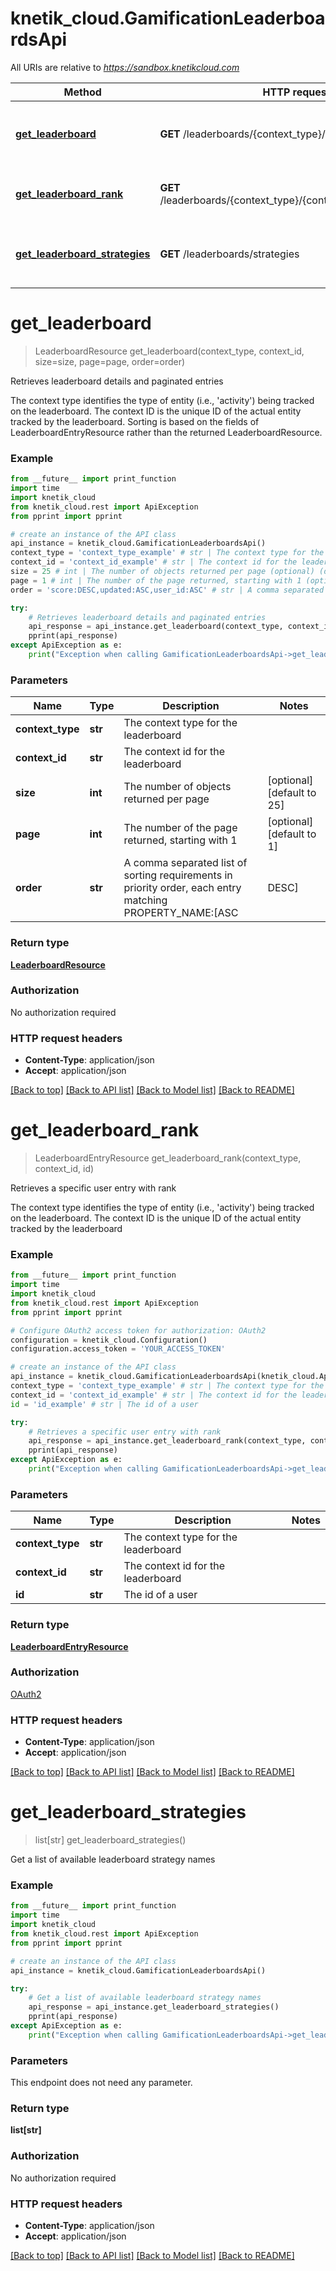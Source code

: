 # knetik_cloud.GamificationLeaderboardsApi

All URIs are relative to *https://sandbox.knetikcloud.com*

Method | HTTP request | Description
------------- | ------------- | -------------
[**get_leaderboard**](GamificationLeaderboardsApi.md#get_leaderboard) | **GET** /leaderboards/{context_type}/{context_id} | Retrieves leaderboard details and paginated entries
[**get_leaderboard_rank**](GamificationLeaderboardsApi.md#get_leaderboard_rank) | **GET** /leaderboards/{context_type}/{context_id}/users/{id}/rank | Retrieves a specific user entry with rank
[**get_leaderboard_strategies**](GamificationLeaderboardsApi.md#get_leaderboard_strategies) | **GET** /leaderboards/strategies | Get a list of available leaderboard strategy names


# **get_leaderboard**
> LeaderboardResource get_leaderboard(context_type, context_id, size=size, page=page, order=order)

Retrieves leaderboard details and paginated entries

The context type identifies the type of entity (i.e., 'activity') being tracked on the leaderboard. The context ID is the unique ID of the actual entity tracked by the leaderboard. Sorting is based on the fields of LeaderboardEntryResource rather than the returned LeaderboardResource.

### Example 
```python
from __future__ import print_function
import time
import knetik_cloud
from knetik_cloud.rest import ApiException
from pprint import pprint

# create an instance of the API class
api_instance = knetik_cloud.GamificationLeaderboardsApi()
context_type = 'context_type_example' # str | The context type for the leaderboard
context_id = 'context_id_example' # str | The context id for the leaderboard
size = 25 # int | The number of objects returned per page (optional) (default to 25)
page = 1 # int | The number of the page returned, starting with 1 (optional) (default to 1)
order = 'score:DESC,updated:ASC,user_id:ASC' # str | A comma separated list of sorting requirements in priority order, each entry matching PROPERTY_NAME:[ASC|DESC] (optional) (default to score:DESC,updated:ASC,user_id:ASC)

try: 
    # Retrieves leaderboard details and paginated entries
    api_response = api_instance.get_leaderboard(context_type, context_id, size=size, page=page, order=order)
    pprint(api_response)
except ApiException as e:
    print("Exception when calling GamificationLeaderboardsApi->get_leaderboard: %s\n" % e)
```

### Parameters

Name | Type | Description  | Notes
------------- | ------------- | ------------- | -------------
 **context_type** | **str**| The context type for the leaderboard | 
 **context_id** | **str**| The context id for the leaderboard | 
 **size** | **int**| The number of objects returned per page | [optional] [default to 25]
 **page** | **int**| The number of the page returned, starting with 1 | [optional] [default to 1]
 **order** | **str**| A comma separated list of sorting requirements in priority order, each entry matching PROPERTY_NAME:[ASC|DESC] | [optional] [default to score:DESC,updated:ASC,user_id:ASC]

### Return type

[**LeaderboardResource**](LeaderboardResource.md)

### Authorization

No authorization required

### HTTP request headers

 - **Content-Type**: application/json
 - **Accept**: application/json

[[Back to top]](#) [[Back to API list]](../README.md#documentation-for-api-endpoints) [[Back to Model list]](../README.md#documentation-for-models) [[Back to README]](../README.md)

# **get_leaderboard_rank**
> LeaderboardEntryResource get_leaderboard_rank(context_type, context_id, id)

Retrieves a specific user entry with rank

The context type identifies the type of entity (i.e., 'activity') being tracked on the leaderboard. The context ID is the unique ID of the actual entity tracked by the leaderboard

### Example 
```python
from __future__ import print_function
import time
import knetik_cloud
from knetik_cloud.rest import ApiException
from pprint import pprint

# Configure OAuth2 access token for authorization: OAuth2
configuration = knetik_cloud.Configuration()
configuration.access_token = 'YOUR_ACCESS_TOKEN'

# create an instance of the API class
api_instance = knetik_cloud.GamificationLeaderboardsApi(knetik_cloud.ApiClient(configuration))
context_type = 'context_type_example' # str | The context type for the leaderboard
context_id = 'context_id_example' # str | The context id for the leaderboard
id = 'id_example' # str | The id of a user

try: 
    # Retrieves a specific user entry with rank
    api_response = api_instance.get_leaderboard_rank(context_type, context_id, id)
    pprint(api_response)
except ApiException as e:
    print("Exception when calling GamificationLeaderboardsApi->get_leaderboard_rank: %s\n" % e)
```

### Parameters

Name | Type | Description  | Notes
------------- | ------------- | ------------- | -------------
 **context_type** | **str**| The context type for the leaderboard | 
 **context_id** | **str**| The context id for the leaderboard | 
 **id** | **str**| The id of a user | 

### Return type

[**LeaderboardEntryResource**](LeaderboardEntryResource.md)

### Authorization

[OAuth2](../README.md#OAuth2)

### HTTP request headers

 - **Content-Type**: application/json
 - **Accept**: application/json

[[Back to top]](#) [[Back to API list]](../README.md#documentation-for-api-endpoints) [[Back to Model list]](../README.md#documentation-for-models) [[Back to README]](../README.md)

# **get_leaderboard_strategies**
> list[str] get_leaderboard_strategies()

Get a list of available leaderboard strategy names

### Example 
```python
from __future__ import print_function
import time
import knetik_cloud
from knetik_cloud.rest import ApiException
from pprint import pprint

# create an instance of the API class
api_instance = knetik_cloud.GamificationLeaderboardsApi()

try: 
    # Get a list of available leaderboard strategy names
    api_response = api_instance.get_leaderboard_strategies()
    pprint(api_response)
except ApiException as e:
    print("Exception when calling GamificationLeaderboardsApi->get_leaderboard_strategies: %s\n" % e)
```

### Parameters
This endpoint does not need any parameter.

### Return type

**list[str]**

### Authorization

No authorization required

### HTTP request headers

 - **Content-Type**: application/json
 - **Accept**: application/json

[[Back to top]](#) [[Back to API list]](../README.md#documentation-for-api-endpoints) [[Back to Model list]](../README.md#documentation-for-models) [[Back to README]](../README.md)

